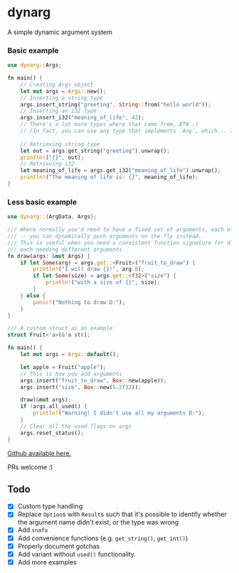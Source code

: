 # dynarg

A simple dynamic argument system

### Basic example
```rust
use dynarg::Args;

fn main() {
    // Creating Args object
    let mut args = Args::new();
    // Inserting a string type
    args.insert_string("greeting", String::from("hello world"));
    // Inserting an i32 type
    args.insert_i32("meaning_of_life", 42);
    // There's a lot more types where that came from, BTW :)
    // (In fact, you can use any type that implements `Any`, which... I think should be any?)
    
    // Retrieving string type
    let out = args.get_string("greeting").unwrap();
    println!("{}", out);
    // Retrieving i32
    let meaning_of_life = args.get_i32("meaning_of_life").unwrap();
    println!("The meaning of life is: {}", meaning_of_life);
}
```

### Less basic example

```rust
use dynarg::{ArgData, Args};

/// Where normally you'd need to have a fixed set of arguments, each of which would be roughly fixed types
/// -- you can dynamically push arguments on the fly instead.
/// This is useful when you need a consistent function signature for different types of functions,
/// each needing different arguments
fn draw(args: &mut Args) {
    if let Some(arg) = args.get::<Fruit>("fruit_to_draw") {
        println!("I will draw {}!", arg.0);
        if let Some(size) = args.get::<f32>("size") {
            println!("with a size of {}", size);
        }
    } else {
        panic!("Nothing to draw D:");
    }
}

/// A custom struct as an example
struct Fruit<'a>(&'a str);

fn main() {
    let mut args = Args::default();

    let apple = Fruit("apple");
    // This is how you add arguments
    args.insert("fruit_to_draw", Box::new(apple));
    args.insert("size", Box::new(5.2f32));

    draw(&mut args);
    if !args.all_used() {
        println!("Warning! I didn't use all my arguments D:");
    }
    // Clear all the used flags on args
    args.reset_status();
}
```

[Github available here.](https://github.com/alxpettit/dynarg)

PRs welcome :)

## Todo

- [x] Custom type handling
- [x] Replace `Option`s with `Result`s such that it's possible to identify whether the argument name didn't exist, or the type was wrong
- [x] Add `snafu`
- [x] Add convenience functions (e.g. `get_string()`, `get_int()`)
- [x] Properly document gotchas
- [x] Add variant without `used()` functionality.
- [x] Add more examples
